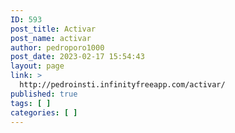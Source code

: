 ```yaml
---
ID: 593
post_title: Activar
post_name: activar
author: pedroporo1000
post_date: 2023-02-17 15:54:43
layout: page
link: >
  http://pedroinsti.infinityfreeapp.com/activar/
published: true
tags: [ ]
categories: [ ]
---
```

